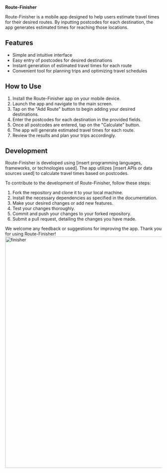 **Route-Finisher**

Route-Finisher is a mobile app designed to help users estimate travel times for their desired routes. By inputting postcodes for each destination, the app generates estimated times for reaching those locations. 

## Features

- Simple and intuitive interface
- Easy entry of postcodes for desired destinations
- Instant generation of estimated travel times for each route
- Convenient tool for planning trips and optimizing travel schedules

## How to Use

1. Install the Route-Finisher app on your mobile device.
2. Launch the app and navigate to the main screen.
3. Tap on the "Add Route" button to begin adding your desired destinations.
4. Enter the postcodes for each destination in the provided fields.
5. Once all postcodes are entered, tap on the "Calculate" button.
6. The app will generate estimated travel times for each route.
7. Review the results and plan your trips accordingly.

## Development

Route-Finisher is developed using [insert programming languages, frameworks, or technologies used]. The app utilizes [insert APIs or data sources used] to calculate travel times based on postcodes.

To contribute to the development of Route-Finisher, follow these steps:

1. Fork the repository and clone it to your local machine.
2. Install the necessary dependencies as specified in the documentation.
3. Make your desired changes or add new features.
4. Test your changes thoroughly.
5. Commit and push your changes to your forked repository.
6. Submit a pull request, detailing the changes you have made.

We welcome any feedback or suggestions for improving the app. Thank you for using Route-Finisher!
<img width="745" alt="finisher" src="https://github.com/BaburshahSayer/route-finisher/assets/92582416/4877c5f2-3cae-489d-8e6e-2134aa2d5c12">

